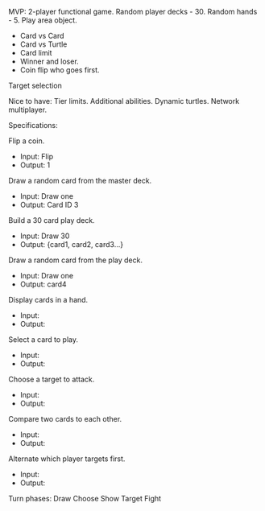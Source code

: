 MVP:
2-player functional game.
Random player decks - 30.
Random hands - 5.
Play area object.
  - Card vs Card
  - Card vs Turtle
  - Card limit
  - Winner and loser.
  - Coin flip who goes first.

Target selection

Nice to have:
Tier limits.
Additional abilities.
Dynamic turtles.
Network multiplayer.

Specifications:

Flip a coin.
  * Input: Flip
  * Output: 1

Draw a random card from the master deck.
* Input: Draw one
* Output: Card ID 3

Build a 30 card play deck.
* Input: Draw 30
* Output: {card1, card2, card3...}

Draw a random card from the play deck.
* Input: Draw one
* Output: card4

Display cards in a hand.
* Input:
* Output:

Select a card to play.
* Input:
* Output:

Choose a target to attack.
* Input:
* Output:

Compare two cards to each other.
* Input:
* Output:

Alternate which player targets first.
* Input:
* Output:

Turn phases:
Draw
Choose
Show
Target
Fight
